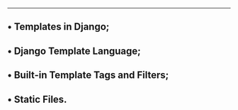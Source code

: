 ---------------------------------------------------------------------
• Templates in Django;
---------------------------------------------------------------------
• Django Template Language;
---------------------------------------------------------------------
• Built-in Template Tags and Filters;
---------------------------------------------------------------------
• Static Files.
---------------------------------------------------------------------
